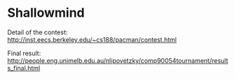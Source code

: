 # Shallowmind

Detail of the contest:  
http://inst.eecs.berkeley.edu/~cs188/pacman/contest.html

Final result:  
http://people.eng.unimelb.edu.au/nlipovetzky/comp90054tournament/results_final.html
